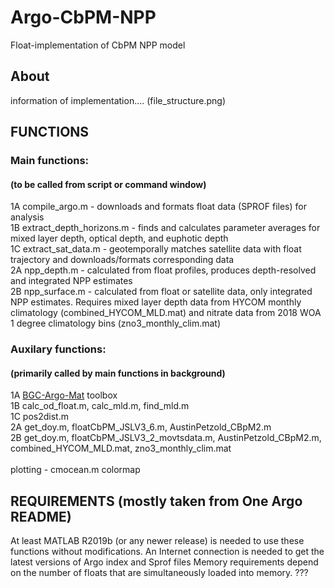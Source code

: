 # Argo-CbPM-NPP
Float-implementation of CbPM NPP model

## About 
information of implementation....
(file_structure.png)

## FUNCTIONS
### Main functions:
#### (to be called from script or command window)
1A  compile_argo.m - downloads and formats float data (SPROF files) for analysis<br/>
1B  extract_depth_horizons.m - finds and calculates parameter averages for mixed layer depth, optical depth, and euphotic depth<br/>
1C  extract_sat_data.m - geotemporally matches satellite data with float trajectory and downloads/formats corresponding data<br/>
2A  npp_depth.m - calculated from float profiles, produces depth-resolved and integrated NPP estimates<br/>
2B  npp_surface.m - calculated from float or satellite data, only integrated NPP estimates. Requires mixed layer depth data from HYCOM monthly climatology (combined_HYCOM_MLD.mat) and nitrate data from 2018 WOA 1 degree climatology bins (zno3_monthly_clim.mat)

### Auxilary functions:
#### (primarily called by main functions in background)
1A  [BGC-Argo-Mat](https://github.com/NOAA-PMEL/BGC_Argo_Mat_Toolbox) toolbox<br/>
1B  calc_od_float.m, calc_mld.m, find_mld.m<br/>
1C  pos2dist.m<br/>
2A  get_doy.m, floatCbPM_JSLV3_6.m, AustinPetzold_CBpM2.m<br/>
2B  get_doy.m, floatCbPM_JSLV3_2_movtsdata.m, AustinPetzold_CBpM2.m, combined_HYCOM_MLD.mat, zno3_monthly_clim.mat<br/>
<br/>
plotting - cmocean.m colormap<br/>

## REQUIREMENTS (mostly taken from One Argo README)
At least MATLAB R2019b (or any newer release) is needed to use these functions without modifications.
An Internet connection is needed to get the latest versions of Argo index and Sprof files
Memory requirements depend on the number of floats that are simultaneously loaded into memory. ???
